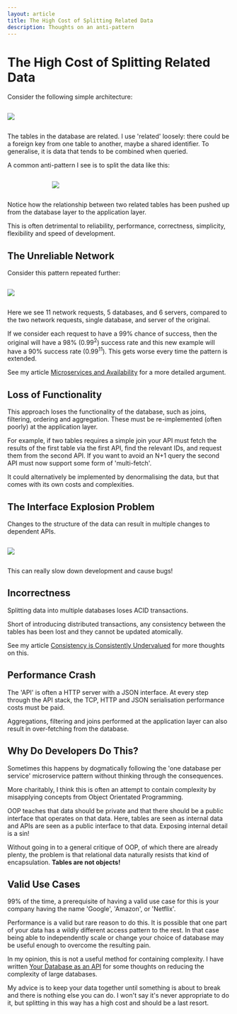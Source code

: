 ```yaml
---
layout: article
title: The High Cost of Splitting Related Data
description: Thoughts on an anti-pattern
---
```


# The High Cost of Splitting Related Data

Consider the following simple architecture:

<img style="display: block; max-width: 100%; margin: 2em auto;" src="{{ '/img/articles/split/split-original.png' | absolute_url }}" />

The tables in the database are related. I use 'related' loosely:
there could be a foreign key from one table to another, maybe a shared
identifier. To generalise, it is data that tends to be combined when
queried.

A common anti-pattern I see is to split the data like this:

<img style="display: block; max-width: 60%; margin: 2em auto;" src="{{ '/img/articles/split/split-plus1.png' | absolute_url }}" />

Notice how the relationship between two related tables has been pushed up from
the database layer to the application layer.

This is often detrimental to reliability, performance, correctness,
simplicity, flexibility and speed of development.

## The Unreliable Network

Consider this pattern repeated further:

<img style="display: block; max-width: 100%; margin: 2em auto;" src="{{ '/img/articles/split/split-network.png' | absolute_url }}" />

Here we see 11 network requests, 5 databases, and 6 servers, compared
to the two network requests, single database, and server of the original.

If we consider each request to have a 99% chance of success, then the
original will have a 98% (0.99<sup>2</sup>) success rate and this new example will have a
90% success rate (0.99<sup>11</sup>). This gets worse every time the pattern is
extended.

See my article
[Microservices and Availability](/articles/microservices-and-availability/)
for a more detailed argument.

## Loss of Functionality

This approach loses the functionality of the database, such as joins,
filtering, ordering and aggregation. These must be re-implemented
(often poorly) at the application layer.

For example, if two tables requires a simple join your API must fetch
the results of the first table via the first API, find the relevant
IDs, and request them from the second API. If you want to avoid an N+1
query the second API must now support some form of 'multi-fetch'.

It could alternatively be implemented by denormalising the data, but
that comes with its own costs and complexities.

## The Interface Explosion Problem

Changes to the structure of the data can result in multiple changes to dependent APIs.

<img style="display: block; max-width: 100%; margin: 2em auto;" src="{{ '/img/articles/split/split-interfaces.png' | absolute_url }}" />

This can really slow down development and cause bugs!

## Incorrectness

Splitting data into multiple databases loses ACID transactions.

Short of introducing distributed transactions, any consistency between
the tables has been lost and they cannot be updated atomically.

See my article
[Consistency is Consistently Undervalued](/articles/consistency-consistently-undervalued/)
for more thoughts on this.

## Performance Crash

The 'API' is often a HTTP server with a JSON interface. At every step
through the API stack, the TCP, HTTP and JSON serialisation
performance costs must be paid.

Aggregations, filtering and joins performed at the application layer
can also result in over-fetching from the database.

## Why Do Developers Do This?

Sometimes this happens by dogmatically following the 'one database per
service' microservice pattern without thinking through the consequences.

More charitably, I think this is often an attempt to contain
complexity by misapplying concepts from Object Orientated Programming.

OOP teaches that data should be private and that there should be a
public interface that operates on that data. Here, tables are seen as
internal data and APIs are seen as a public interface to that
data. Exposing internal detail is a sin!

Without going in to a general critique of OOP, of which there are
already plenty, the problem is that relational data naturally resists
that kind of encapsulation. **Tables are not objects!**

## Valid Use Cases

99% of the time, a prerequisite of having a valid use case for this is
your company having the name 'Google', 'Amazon', or 'Netflix'.

Performance is a valid but rare reason to do this. It is possible that
one part of your data has a wildly different access pattern to the
rest. In that case being able to independently scale or change your
choice of database may be useful enough to overcome the resulting
pain.

In my opinion, this is not a useful method for containing complexity.
I have written [Your Database as an API](/articles/your-database-as-an-api/)
for some thoughts on reducing the complexity of large databases.

My advice is to keep your data together until something is about to
break and there is nothing else you can do. I won't say it's never
appropriate to do it, but splitting in this way has a high cost and
should be a last resort.
